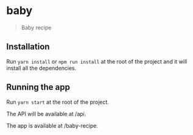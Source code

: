 # baby
> Baby recipe

## Installation
Run `yarn install` or `npm run install` at the root of the project and it will install all the dependencies.

## Running the app
Run `yarn start` at the root of the project.

The API will be available at /api.

The app is available at /baby-recipe.
